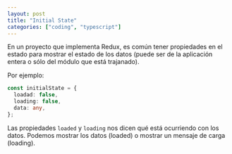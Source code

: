 ```yaml
---
layout: post
title: "Initial State"
categories: ["coding", "typescript"]
---
```


En un proyecto que implementa Redux<!--more-->, es común tener propiedades en el estado para mostrar el estado de los datos (puede ser de la aplicación entera o sólo del módulo que está trajanado).

Por ejemplo:

```typescript
const initialState = {
  loadad: false,
  loading: false,
  data: any,
};
```

Las propiedades `loaded` y `loading` nos dicen qué está ocurriendo con los datos. Podemos mostrar los datos (loaded) o mostrar un mensaje de carga (loading).
